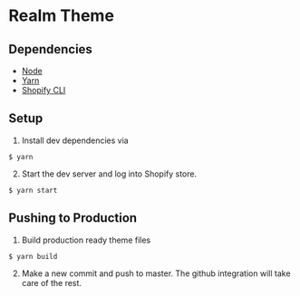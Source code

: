 # Realm Theme

## Dependencies

-   [Node](http://nodejs.org/)
-   [Yarn](https://yarnpkg.com/en/)
-   [Shopify CLI](https://shopify.dev/docs/api/shopify-cli/theme)

## Setup

1. Install dev dependencies via

```
$ yarn
```

2. Start the dev server and log into Shopify store.

```
$ yarn start
```

## Pushing to Production

1. Build production ready theme files

```
$ yarn build
```

2. Make a new commit and push to master. The github integration will take care of the rest.
